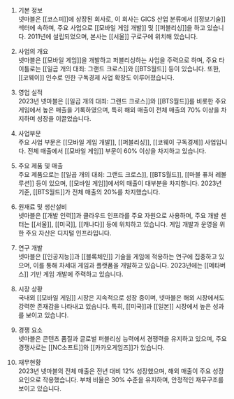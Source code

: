 1. 기본 정보  
넷마블은 [[코스피]]에 상장된 회사로, 이 회사는 GICS 산업 분류에서 [[정보기술]] 섹터에 속하며, 주요 사업으로 [[모바일 게임 개발]] 및 [[퍼블리싱]]을 하고 있습니다. 2011년에 설립되었으며, 본사는 [[서울]] 구로구에 위치해 있습니다.

2. 사업의 개요  
넷마블은 [[모바일 게임]]을 개발하고 퍼블리싱하는 사업을 주력으로 하며, 주요 타이틀로는 [[일곱 개의 대죄: 그랜드 크로스]]와 [[BTS월드]] 등이 있습니다. 또한, [[코웨이]] 인수로 인한 구독경제 사업 확장도 이루어졌습니다.

3. 영업 실적  
2023년 넷마블은 [[일곱 개의 대죄: 그랜드 크로스]]와 [[BTS월드]]를 비롯한 주요 게임에서 높은 매출을 기록하였으며, 특히 해외 매출이 전체 매출의 70% 이상을 차지하며 성장을 이끌었습니다.

4. 사업부문  
주요 사업 부문은 [[모바일 게임 개발]], [[퍼블리싱]], [[코웨이 구독경제]] 사업입니다. 전체 매출에서 [[모바일 게임]] 부문이 60% 이상을 차지하고 있습니다.

5. 주요 제품 및 매출  
주요 제품으로는 [[일곱 개의 대죄: 그랜드 크로스]], [[BTS월드]], [[마블 퓨처 레볼루션]] 등이 있으며, [[모바일 게임]]에서의 매출이 대부분을 차지합니다. 2023년 기준, [[BTS월드]]가 전체 매출의 20%를 차지했습니다.

6. 원재료 및 생산설비  
넷마블은 [[개발 인력]]과 클라우드 인프라를 주요 자원으로 사용하며, 주요 개발 센터는 [[서울]], [[미국]], [[캐나다]] 등에 위치하고 있습니다. 게임 개발과 운영을 위한 주요 자산은 디지털 인프라입니다.

7. 연구 개발  
넷마블은 [[인공지능]]과 [[블록체인]] 기술을 게임에 적용하는 연구에 집중하고 있으며, 이를 통해 차세대 게임과 플랫폼을 개발하고 있습니다. 2023년에는 [[메타버스]] 기반 게임 개발에 주력하고 있습니다.

8. 시장 상황  
국내외 [[모바일 게임]] 시장은 지속적으로 성장 중이며, 넷마블은 해외 시장에서도 강력한 존재감을 나타내고 있습니다. 특히, [[미국]]과 [[일본]] 시장에서 높은 성과를 보이고 있습니다.

9. 경쟁 요소  
넷마블은 콘텐츠 품질과 글로벌 퍼블리싱 능력에서 경쟁력을 유지하고 있으며, 주요 경쟁사로는 [[NC소프트]]와 [[카카오게임즈]]가 있습니다.

10. 재무현황  
2023년 넷마블의 전체 매출은 전년 대비 12% 성장했으며, 해외 매출이 주요 성장 요인으로 작용했습니다. 부채 비율은 30% 수준을 유지하며, 안정적인 재무구조를 보이고 있습니다.
